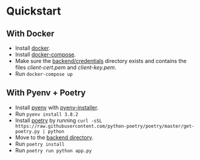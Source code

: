 # Quickstart
## With Docker

 * Install [docker](https://docs.docker.com/).
 * Install [docker-compose](https://docs.docker.com/compose/install/).
 * Make sure the [backend/credentials](backend/credentials) directory exists and contains the files _client-cert.pem_ and _client-key.pem_.
 * Run `docker-compose up`
 
## With Pyenv + Poetry
 * Install [pyenv](https://github.com/pyenv/pyenv) with [pyenv-installer](https://github.com/pyenv/pyenv-installer).
 * Run `pyenv install 3.8.2`
 * Install [poetry](https://python-poetry.org) by running `curl -sSL https://raw.githubusercontent.com/python-poetry/poetry/master/get-poetry.py | python`
 * Move to the [backend directory](backend).
 * Run `poetry install`
 * Run `poetry run python app.py`